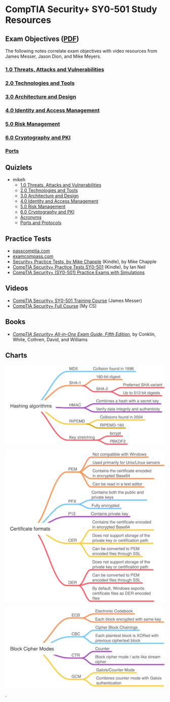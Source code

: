 # CompTIA Security+ SY0-501 Study Resources

## Exam Objectives ([PDF](https://www.comptia.jp/pdf/Security%2B%20SY0-501%20Exam%20Objectives.pdf))

The following notes correlate exam objectives with video resources from James Messer, Jason Dion, and Mike Meyers.

### [1.0 Threats, Attacks and Vulnerabilities](1.md)

### [2.0 Technologies and Tools](2.md)

### [3.0 Architecture and Design](3.md)

### [4.0 Identity and Access Management](4.md)

### [5.0 Risk Management](5.md)

### [6.0 Cryptography and PKI](6.md)

### [Ports](ports.md)

## Quizlets

- mikeh
  - [1.0 Threats, Attacks and Vulnerabilities](https://quizlet.com/276949579/comptia-security-sy0-501-threats-attacks-and-vulnerabilities-flash-cards/)
  - [2.0 Technologies and Tools](https://quizlet.com/277796572/comptia-security-sy0-501-technologies-and-tools-flash-cards/)
  - [3.0 Architecture and Design](https://quizlet.com/279488695/comptia-security-sy0-501-architecture-and-design-flash-cards/)
  - [4.0 Identity and Access Management](https://quizlet.com/280256173/comptia-security-sy0-501-identity-and-access-management-flash-cards/)
  - [5.0 Risk Management](https://quizlet.com/281131119/comptia-security-sy0-501-risk-management-flash-cards/)
  - [6.0 Cryptography and PKI](https://quizlet.com/281819130/comptia-security-sy0-501-cryptography-and-pki-flash-cards/)
  - [Acronyms](https://quizlet.com/282666495/comptia-security-sy0-501-acronyms-flash-cards/)
  - [Ports and Protocols](https://quizlet.com/295219086/comptia-security-sy0-501-ports-and-protocols-flash-cards/)

## Practice Tests

- [passcomptia.com](https://passcomptia.com/comptia-security/)
- [examcompass.com](https://www.examcompass.com/comptia/security-plus-certification/free-security-plus-practice-tests)
- [Security+ Practice Tests, by Mike Chapple](https://www.amazon.com/Security-Practice-Tests-Prepare-CertMike-ebook/dp/B07N6PD4ML/) (Kindle), by Mike Chapple
- [CompTIA Security+ Practice Tests SY0-501](https://www.amazon.com/CompTIA-Security-Practice-Tests-SY0-501-ebook/dp/B082SZRX4R/) (Kindle), by Ian Neil
- [CompTIA Security+ (SY0-501) Practice Exams with Simulations](https://www.udemy.com/course/comptia-security-practice-exams/)

## Videos

- [CompTIA Security+ SY0-501 Training Course](https://www.youtube.com/watch?v=hZ2voph67v8&list=PL5ysgoFoCpZEM8cboeHdRDePc2bOU9CN1&index=95) (James Messer)
- [CompTIA Security+ Full Course](https://www.youtube.com/watch?v=O4pJeXgOJDs) (My CS)

## Books

- [_CompTIA Security+ All-in-One Exam Guide, Fifth Edition_](https://www.amazon.com/CompTIA-Security-Guide-Fifth-SY0-501-ebook-dp-B07893H98L/dp/B07893H98L/ref=mt_other?_encoding=UTF8&me=&qid=1594008009), by Conklin, White, Cothren, David, and Williams

## Charts

![Hashing algorithms](charts/hashing-algorithms.png)

![Certificate formats](charts/certificate-formats.png)

![Block cipher modes](charts/block-cipher-modes.png)

.
